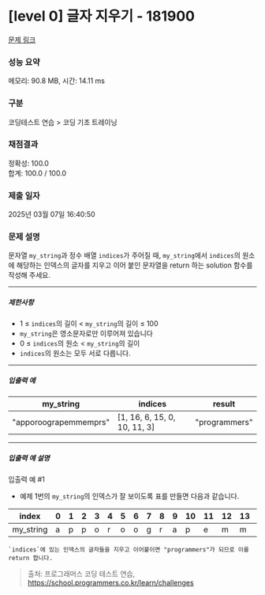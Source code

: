 # [level 0] 글자 지우기 - 181900 

[문제 링크](https://school.programmers.co.kr/learn/courses/30/lessons/181900) 

### 성능 요약

메모리: 90.8 MB, 시간: 14.11 ms

### 구분

코딩테스트 연습 > 코딩 기초 트레이닝

### 채점결과

정확성: 100.0<br/>합계: 100.0 / 100.0

### 제출 일자

2025년 03월 07일 16:40:50

### 문제 설명

<p style="user-select: auto !important;">문자열 <code style="user-select: auto !important;">my_string</code>과 정수 배열 <code style="user-select: auto !important;">indices</code>가 주어질 때, <code style="user-select: auto !important;">my_string</code>에서 <code style="user-select: auto !important;">indices</code>의 원소에 해당하는 인덱스의 글자를 지우고 이어 붙인 문자열을 return 하는 solution 함수를 작성해 주세요.</p>

<hr style="user-select: auto !important;">

<h5 style="user-select: auto !important;">제한사항</h5>

<ul style="user-select: auto !important;">
<li style="user-select: auto !important;">1 ≤ <code style="user-select: auto !important;">indices</code>의 길이 &lt; <code style="user-select: auto !important;">my_string</code>의 길이 ≤ 100</li>
<li style="user-select: auto !important;"><code style="user-select: auto !important;">my_string</code>은 영소문자로만 이루어져 있습니다</li>
<li style="user-select: auto !important;">0 ≤ <code style="user-select: auto !important;">indices</code>의 원소 &lt; <code style="user-select: auto !important;">my_string</code>의 길이</li>
<li style="user-select: auto !important;"><code style="user-select: auto !important;">indices</code>의 원소는 모두 서로 다릅니다.</li>
</ul>

<hr style="user-select: auto !important;">

<h5 style="user-select: auto !important;">입출력 예</h5>
<table class="table" style="user-select: auto !important;">
        <thead style="user-select: auto !important;"><tr style="user-select: auto !important;">
<th style="user-select: auto !important;">my_string</th>
<th style="user-select: auto !important;">indices</th>
<th style="user-select: auto !important;">result</th>
</tr>
</thead>
        <tbody style="user-select: auto !important;"><tr style="user-select: auto !important;">
<td style="user-select: auto !important;">"apporoograpemmemprs"</td>
<td style="user-select: auto !important;">[1, 16, 6, 15, 0, 10, 11, 3]</td>
<td style="user-select: auto !important;">"programmers"</td>
</tr>
</tbody>
      </table>
<hr style="user-select: auto !important;">

<h5 style="user-select: auto !important;">입출력 예 설명</h5>

<p style="user-select: auto !important;">입출력 예 #1</p>

<ul style="user-select: auto !important;">
<li style="user-select: auto !important;">예제 1번의 <code style="user-select: auto !important;">my_string</code>의 인덱스가 잘 보이도록 표를 만들면 다음과 같습니다.</li>
</ul>
<table class="table" style="user-select: auto !important;">
        <thead style="user-select: auto !important;"><tr style="user-select: auto !important;">
<th style="user-select: auto !important;">index</th>
<th style="user-select: auto !important;">0</th>
<th style="user-select: auto !important;">1</th>
<th style="user-select: auto !important;">2</th>
<th style="user-select: auto !important;">3</th>
<th style="user-select: auto !important;">4</th>
<th style="user-select: auto !important;">5</th>
<th style="user-select: auto !important;">6</th>
<th style="user-select: auto !important;">7</th>
<th style="user-select: auto !important;">8</th>
<th style="user-select: auto !important;">9</th>
<th style="user-select: auto !important;">10</th>
<th style="user-select: auto !important;">11</th>
<th style="user-select: auto !important;">12</th>
<th style="user-select: auto !important;">13</th>
<th style="user-select: auto !important;">14</th>
<th style="user-select: auto !important;">15</th>
<th style="user-select: auto !important;">16</th>
<th style="user-select: auto !important;">17</th>
<th style="user-select: auto !important;">18</th>
</tr>
</thead>
        <tbody style="user-select: auto !important;"><tr style="user-select: auto !important;">
<td style="user-select: auto !important;">my_string</td>
<td style="user-select: auto !important;">a</td>
<td style="user-select: auto !important;">p</td>
<td style="user-select: auto !important;">p</td>
<td style="user-select: auto !important;">o</td>
<td style="user-select: auto !important;">r</td>
<td style="user-select: auto !important;">o</td>
<td style="user-select: auto !important;">o</td>
<td style="user-select: auto !important;">g</td>
<td style="user-select: auto !important;">r</td>
<td style="user-select: auto !important;">a</td>
<td style="user-select: auto !important;">p</td>
<td style="user-select: auto !important;">e</td>
<td style="user-select: auto !important;">m</td>
<td style="user-select: auto !important;">m</td>
<td style="user-select: auto !important;">e</td>
<td style="user-select: auto !important;">m</td>
<td style="user-select: auto !important;">p</td>
<td style="user-select: auto !important;">r</td>
<td style="user-select: auto !important;">s</td>
</tr>
</tbody>
      </table><div class="highlight" style="user-select: auto !important;"><pre class="codehilite" style="user-select: auto !important;"><code style="user-select: auto !important;">`indices`에 있는 인덱스의 글자들을 지우고 이어붙이면 "programmers"가 되므로 이를 return 합니다.
</code></pre></div>

> 출처: 프로그래머스 코딩 테스트 연습, https://school.programmers.co.kr/learn/challenges